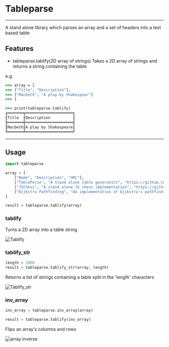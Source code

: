 # Tableparse
---
A stand alone library which parses an array and a set of headers into a text based table

## Features

- tableparse.tablify(2D array of strings)
Takes a 2D array of strings and returns a string containing the table

e.g.
```bat
>>> array = [
>>> ["Title", "Description"],
>>> ["Macbeth", "A play by Shakespear"]
>>> ]

>>> print(tableparse.tablify)
╔═══════╦═════════════════════╗
║Title  ║Description          ║
╠═══════╬═════════════════════╣
║Macbeth║A play by Shakespeare║
╚═══════╩═════════════════════╝
```

---

## Usage

```py
import tableparse

array = [
    ["Name", "Description", "URL"],
    ["TableParse", "A stand alone table generators", "https://github.com/TommyGymer/Tableparse"],
    ["JSChess", "A stand alone JS chess implementation", "https://github.com/TommyGymer/JS-Chess"],
    ["Dijkstra Pathfinding", "An implementation of Dijkstra's pathfinding algorithm", "https://github.com/TommyGymer/Dijkstra-pathfinding"]
]

result = tableparse.tablify(array)
```

### tablify

Turns a 2D array into a table string

![Tablify](https://tommygymer.github.io/Tableparse/img/tablify.jpg)

### tablify_str

```py
length = 2000
result = tableparse.tablify_str(array, length)
```

Returns a list of strings containing a table split in the 'length' characters

![Tablify_str](https://tommygymer.github.io/Tableparse/img/tablify_str.jpg)

### inv_array

```py
inv_array = tableparse.inv_array(array)

result = tableparse.tablify(inv_array)
```

Flips an array's columns and rows

![array inverse](https://tommygymer.github.io/Tableparse/img/inv_array.jpg)